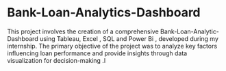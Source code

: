 # Bank-Loan-Analytics-Dashboard
This project involves the creation of a comprehensive Bank-Loan-Analytic-Dashboard using Tableau, Excel , SQL and Power Bi , developed during my internship. The primary objective of the project was to analyze key factors influencing  loan performance and provide insights through data visualization for decision-making .l
